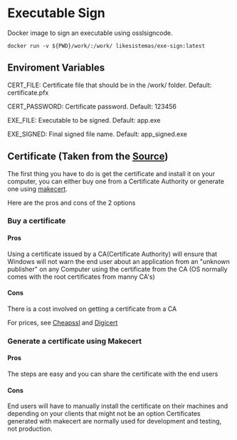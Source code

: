 # Executable Sign

Docker image to sign an executable using osslsigncode.

```docker
docker run -v ${PWD}/work/:/work/ likesistemas/exe-sign:latest
```

## Enviroment Variables

CERT_FILE: Certificate file that should be in the /work/ folder. Default: certificate.pfx

CERT_PASSWORD: Certificate password. Default: 123456

EXE_FILE: Executable to be signed. Default: app.exe

EXE_SIGNED: Final signed file name. Default: app_signed.exe

## Certificate (Taken from the [Source](https://stackoverflow.com/questions/252226/signing-a-windows-exe-file))

The first thing you have to do is get the certificate and install it on your computer, you can either buy one from a Certificate Authority or generate one using [makecert](https://docs.microsoft.com/en-us/powershell/module/pkiclient/new-selfsignedcertificate).

Here are the pros and cons of the 2 options

### Buy a certificate

#### Pros

Using a certificate issued by a CA(Certificate Authority) will ensure that Windows will not warn the end user about an application from an "unknown publisher" on any Computer using the certificate from the CA (OS normally comes with the root certificates from manny CA's)

#### Cons

There is a cost involved on getting a certificate from a CA

For prices, see [Cheapssl](https://cheapsslsecurity.com/sslproducts/codesigningcertificate.html) and [Digicert](https://www.digicert.com/code-signing/)

### Generate a certificate using Makecert

#### Pros

The steps are easy and you can share the certificate with the end users

#### Cons

End users will have to manually install the certificate on their machines and depending on your clients that might not be an option
Certificates generated with makecert are normally used for development and testing, not production.